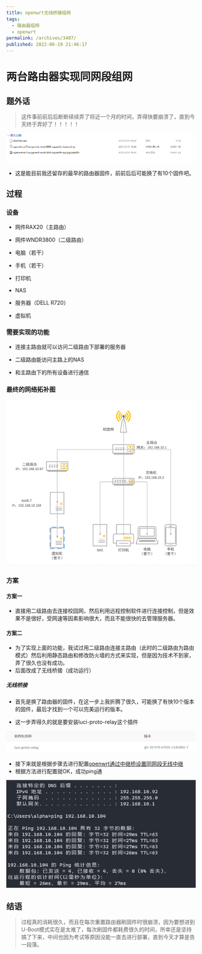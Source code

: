 ```yaml
---
title: openwrt无线桥接组网
tags: 
  - 路由器组网
  - openwrt
permalink: /archives/3407/
published: 2022-06-19 21:46:17
---
```


#  两台路由器实现同网段组网

## 题外话

> 这件事前前后后断断续续弄了将近一个月的时间，弄得快要崩溃了，直到今天终于弄好了！！！！！

![image-20220619215211152](./images/image-20220619215211152.png)

- 这是能目前我还留存的最早的路由器固件，前前后后可能换了有10个固件吧。

## 过程

### 设备

- 网件RAX20（主路由）

- 网件WNDR3800（二级路由）
- 电脑（若干）
- 手机（若干）
- 打印机
- NAS
- 服务器（DELL R720）
- 虚拟机

### 需要实现的功能

- 连接主路由就可以访问二级路由下部署的服务器

- 二级路由能访问主路上的NAS

- 和主路由下的所有设备进行通信

### 最终的网络拓补图

![image-20220619230201556](./images/image-20220619230201556.png)

###  方案

#### 方案一

- 直接用二级路由去连接校园网，然后利用远程控制软件进行连接控制，但是效果不是很好，受网速等因素影响很大，而且不能很快的去管理服务器。

####  方案二

- 为了实现上面的功能，我试过用二级路由连接主路由（此时的二级路由为路由模式）然后利用静态路由和修改防火墙的方式来实现，但是因为技术不到家，弄了很久也没有成功。
- 后面改成了无线桥接（成功运行）

##### 无线桥接

- 首先是换了路由器的固件，在这一步上我折腾了很久，可能换了有快10个版本的固件，最后才找到一个可以完美运行的版本。

- 这一步弄得久的就是要安装luci-proto-relay这个插件

![image-20220619234852939](./images/image-20220619234852939.png)

- 接下来就是根据步骤去进行配置[openwrt通过中继桥设置同网段无线中继 ](https://bandwh.com/net/28.html#:~:text=openwrt通,备在同一网段内。)
- 根据方法进行配置就OK，成功ping通

![QQ图片20220619234333](./images/QQ图片20220619234333.png)

##  结语

> 过程真的消耗很久，而且在每次重置路由器刷固件时很崩溃，因为要想进到U-Boot模式实在是太难了，每次刷固件都耗费很久的时间，所幸还是坚持搞了下来，中间也因为考试等原因没能一直去进行部署，直到今天才算是告一段落。